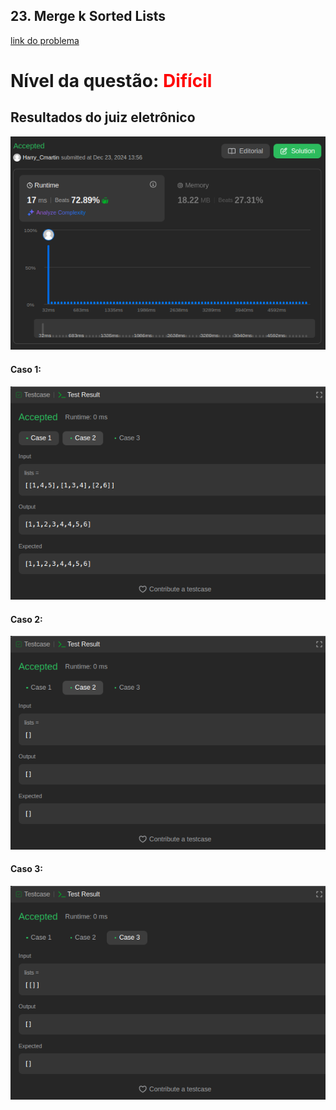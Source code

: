 ## 23. Merge k Sorted Lists

[link do problema](https://leetcode.com/problems/merge-k-sorted-lists/)

# Nível da questão:  <span style="color: red;">Difícil</span>

## Resultados do juiz eletrônico
![](/dividir_conquistar/Assets/result_dificil2.png)


#### Caso 1:
![](/dividir_conquistar/Assets/case1_dificil2.png)

#### Caso 2:
![](/dividir_conquistar/Assets/case2_dificl2.png)

#### Caso 3:
![](/dividir_conquistar/Assets/case3_dificil2.png)

